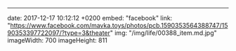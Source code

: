 ---
date: 2017-12-17 10:12:12 +0200
embed: "facebook"
link: "https://www.facebook.com/mavka.toys/photos/pcb.1590353564388747/1590353397722097/?type=3&theater"
img: "/img/life/00388_item.md.jpg"
imageWidth: 700
imageHeight: 811
